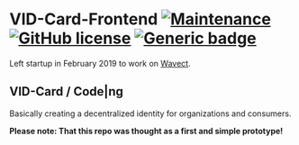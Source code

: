 # VID-Card-Frontend [![Maintenance](https://img.shields.io/badge/Maintained%3F-no-red.svg)](https://bitbucket.org/lbesson/ansi-colors) [![GitHub license](https://img.shields.io/github/license/wsdt/VID-Card-Frontend.svg)](https://github.com/wsdt/VID-Card-Frontend/blob/master/LICENSE) [![Generic badge](https://img.shields.io/badge/Made%20with-Flutter-brightgreen)](https://flutter.dev/) 

Left startup in February 2019 to work on [Wavect](https://github.com/wsdt/Wavect_Base).

## VID-Card / Code|ng
Basically creating a decentralized identity for organizations and consumers.


**Please note: That this repo was thought as a first and simple prototype!**
